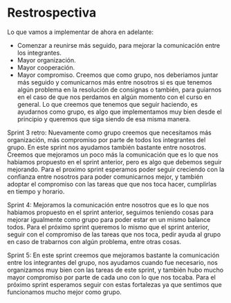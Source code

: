 # Restrospectiva
Lo que vamos a implementar de ahora en adelante:
- Comenzar a reunirse más seguido, para mejorar la comunicación entre los integrantes.
- Mayor organización.
- Mayor cooperación.
- Mayor compromiso.
Creemos que como grupo, nos deberiamos juntar más seguido y comunicarnos más entre nosotros si es que tenemos algún problema en la resolución de consignas o también, para guiarnos en el caso de que nos perdamos en algún momento con el curso en general. 
Lo que creemos que tenemos que seguir haciendo, es ayudarnos como grupo, es algo que implementamos muy bien desde el principio y queremos que siga siendo de esa misma manera.

Sprint 3 retro: 
Nuevamente como grupo creemos que necesitamos más organización, más compromiso por parte de todos los integrantes del grupo. 
En este sprint nos ayudamos también bastante entre nosotros. 
Creemos que mejoramos un poco más la comunicación que es lo que nos habiamos propuesto en el sprint anterior, pero es algo que debemos seguir mejorando.
Para el proximo sprint esperamos poder seguir creciendo con la confianza entre nosotros para poder comunicarnos mejor, y también adoptar el compromiso con las tareas que que nos toca hacer, cumplirlas en tiempo y horario.

Sprint 4: 
Mejoramos la comunicación entre nosotros que es lo que nos habiamos propuesto en el sprint anterior, seguimos teniendo cosas para mejorar igualmente como grupo para poder estar en un mismo balance todos. 
Para el próximo sprint queremos lo mismo que el sprint anterior, seguir con el compromiso de las tareas que nos toca, pedir ayuda al grupo en caso de trabarnos con algún problema, entre otras cosas. 

Sprint 5:
En este sprint creemos que mejoramos bastante la comunicación entre los integrantes del grupo, nos ayudamos cuando fue necesario, nos organizamos muy bien con las tareas de este sprint, y también hubo mucho mayor compromiso por parte de cada uno con lo que nos tocaba. 
Para el próximo sprint esperamos seguir con estas fortalezas ya que sentimos que funcionamos mucho mejor como grupo.
